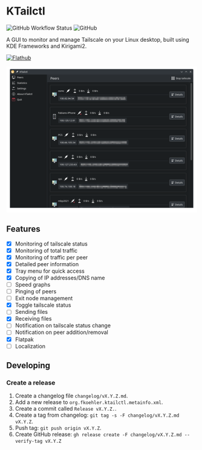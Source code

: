 # KTailctl

![GitHub Workflow Status](https://img.shields.io/github/actions/workflow/status/f-koehler/KTailctl/ci.yml)
![GitHub](https://img.shields.io/github/license/f-koehler/KTailctl)

A GUI to monitor and manage Tailscale on your Linux desktop, built using KDE Frameworks and Kirigami2.

[![Flathub](https://dl.flathub.org/assets/badges/flathub-badge-en.svg)](https://flathub.org/apps/org.fkoehler.KTailctl)

![Main Window](screenshots/main.png)

## Features

- [x] Monitoring of tailscale status
- [x] Monitoring of total traffic
- [x] Monitoring of traffic per peer
- [x] Detailed peer information
- [x] Tray menu for quick access
- [x] Copying of IP addresses/DNS name
- [ ] Speed graphs
- [ ] Pinging of peers
- [ ] Exit node management
- [x] Toggle tailscale status
- [ ] Sending files
- [x] Receiving files
- [ ] Notification on tailscale status change
- [ ] Notification on peer addition/removal
- [x] Flatpak
- [ ] Localization

## Developing

### Create a release

1. Create a changelog file `changelog/vX.Y.Z.md`.
2. Add a new release to `org.fkoehler.ktailctl.metainfo.xml`.
3. Create a commit called `Release vX.Y.Z.`.
4. Create a tag from changelog: `git tag -s -F changelog/vX.Y.Z.md vX.Y.Z`.
5. Push tag: `git push origin vX.Y.Z`.
6. Create GitHub release: `gh release create -F changelog/vX.Y.Z.md --verify-tag vX.Y.Z`
